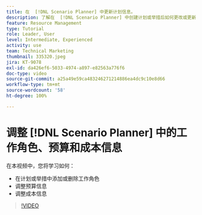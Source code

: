 ```yaml
---
title: 在  [!DNL Scenario Planner] 中更新计划信息。
description: 了解在  [!DNL Scenario Planner] 中创建计划或举措后如何更改或更新工作角色、预算或成本信息。
feature: Resource Management
type: Tutorial
role: Leader, User
level: Intermediate, Experienced
activity: use
team: Technical Marketing
thumbnail: 335320.jpeg
jira: KT-9078
exl-id: da426ef6-5033-4974-a897-e82563a776f6
doc-type: video
source-git-commit: a25a49e59ca483246271214886ea4dc9c10e8d66
workflow-type: tm+mt
source-wordcount: '58'
ht-degree: 100%

---
```


# 调整 [!DNL Scenario Planner] 中的工作角色、预算和成本信息

在本视频中，您将学习如何：

* 在计划或举措中添加或删除工作角色
* 调整预算信息
* 调整成本信息

>[!VIDEO](https://video.tv.adobe.com/v/335320/?quality=12&learn=on)
